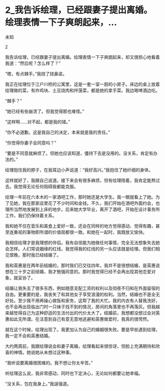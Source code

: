 # 2_我告诉绘理，已经跟妻子提出离婚。绘理表情一下子爽朗起来，...

未知

2

我告诉绘理，已经跟妻子提出离婚。绘理表情一下子爽朗起来，却又很担心地看着我道：“然后呢？怎么样了？”

“嗯，有点棘手。”我挠了挠鼻梁。

我正在绘理位于江户川桥的公寓里，这是一套一室一厨的小房子。床边的桌上放着绘理做的菜，有炸鸡块、土豆烧肉和拌菠菜，都是她的拿手菜。我边喝啤酒边吃。

“棘手？”

“她已经有些崩溃了。但我觉得那也难怪。”

“这样啊……对不起，都是我的错。”

“你不必道歉。这是我自己的决定，本来就是我的责任。”

“你觉得你妻子会同意吗？”

“要是不同意就麻烦了。但她也应该知道，僵持下去是没用的。没关系，肯定有办法的。”

绘理抱住我的脖子，在我耳边小声说道：“我好高兴。”我抱住了她纤细的身体。

这样就好了，我跟自己说道。接下来会有很多麻烦，但有绘理陪着，我肯定能熬过去。我觉得无论任何阻碍我都能克服。

绘理一年前在六本木的一家酒吧工作，那时她还是大学生。我一眼就看上了她。为了见她，我在那家店里花了不少时间和金钱。不久，我们开始在酒吧外面约会，也理所当然地发展到上床的地步。后来她大学毕业，离开了酒吧，开始在设计事务所工作，我们仍保持着关系。

我和她不仅在音乐和美食上爱好一致，还会在同样的地方觉得感动、觉得有趣，甚至连重视的事物即所谓的价值观都很一致。和她在一起时，我既放又愉快。

我相信绘理才是我理想的伴侣。我有自信能为她做任何事情，完全无法想象失去她会怎样。人们常说姻缘的红线，我觉得我的红线的另一头应该就是绘理。但我们相见恨晚，那时我已经结婚了。

我和英惠是在两年前结婚的，那时我们已交往四年。我并不是很想结婚，是英惠说想在三十岁之前结婚，我才勉强同意的。那时我觉得已经不会再出现其他恋爱对象，就妥协了。

结婚让我失去了很多东西，例如随意支配工资的权利以及彻夜不归和在外面留宿的自由。更重要的是，我丧失了和其他女子享受浪漫的权利。当然，结婚也不是全无好处。至少我不用再操心做饭和家务，这帮了我的大忙。我的内衣有人替我洗好，也不会再出现临出门时一只袜子找不到的情况，房间的角落里也不再落灰。但我越来越觉得自己为这种舒适的生活付出的代价太大了。结婚前，我想都没想过会对英惠如此无所谓。在注意到自己有意无意地逃避和英惠做爱时，我真的很愕然。

就在这个时候，绘理出现了。我更加认为自己的婚姻很失败。要是早些遇到绘理，我一定不会和英惠结婚。

大约两周前，我跟绘理说会和妻子离婚，绘理看起来很惊讶，但脸上充满期待和欣喜的神情。她说她从未想过这种事。

“我听说要离婚很困难的。我不想让你太辛苦。”

听绘理这么说，我非常感动，同时也下定决心，无论如何都要让她幸福。

“没关系，包在我身上。”我逞强道。